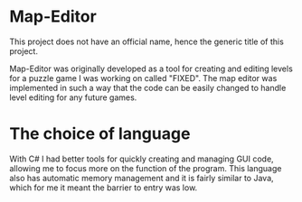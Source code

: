 # Map-Editor
This project does not have an official name, hence the generic title of this project.

Map-Editor was originally developed as a tool for creating and editing levels for a puzzle game I was working on called "FIXED". The map editor was implemented in such a way that the code can be easily changed to handle level editing for any future games.

# The choice of language
With C\# I had better tools for quickly creating and managing GUI code, allowing me to focus more on the function of the program. This language also has automatic memory management and it is fairly similar to Java, which for me it meant the barrier to entry was low.
